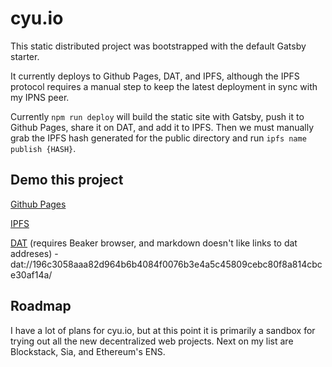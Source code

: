 # cyu.io
This static distributed project was bootstrapped with the default Gatsby starter.

It currently deploys to Github Pages, DAT, and IPFS, although the IPFS protocol requires a manual step to keep the latest deployment in sync with my IPNS peer.

Currently ```npm run deploy``` will build the static site with Gatsby, push it to Github Pages, share it on DAT, and add it to IPFS. Then we must manually grab the IPFS hash generated for the public directory and run ```ipfs name publish {HASH}```.

## Demo this project

[Github Pages](https://mrjmd.github.io/cyuio/)

[IPFS](https://gateway.ipfs.io/ipns/QmaLp9R3mX38RpFH2hiud6r3FbTGup5mDfbFuNCahBAXAw/)

[DAT](dat://196c3058aaa82d964b6b4084f0076b3e4a5c45809cebc80f8a814cbce30af14a/) (requires Beaker browser, and markdown doesn't like links to dat addreses) - dat://196c3058aaa82d964b6b4084f0076b3e4a5c45809cebc80f8a814cbce30af14a/

## Roadmap

I have a lot of plans for cyu.io, but at this point it is primarily a sandbox for trying out all the new decentralized web projects. Next on my list are Blockstack, Sia, and Ethereum's ENS.